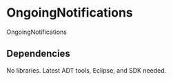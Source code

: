 # OngoingNotifications #
OngoingNotifications

## Dependencies ##
No libraries. Latest ADT tools, Eclipse, and SDK needed.


